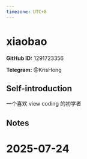 ```yaml
---
timezone: UTC+8
---
```


# xiaobao

**GitHub ID:** 1291723356

**Telegram:** @KrisHong

## Self-introduction

一个喜欢 view coding 的初学者

## Notes

<!-- Content_START -->

# 2025-07-24

<!-- Content_END -->
